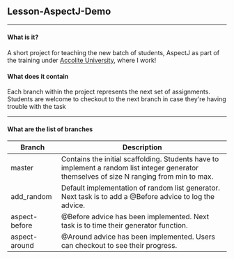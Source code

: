 ## Lesson-AspectJ-Demo ##
---


#### What is it? ####
A short project for teaching the new batch of students, AspectJ as part of the training under [Accolite University](http://accolite.com/career.html#AccoliteUniversity), where I work!

#### What does it contain ####
Each branch within the project represents the next set of assignments. Students are welcome to checkout to the next branch in case they're having trouble with the task

---

#### What are the list of branches ####
Branch | Description
------------ | -------------
master | Contains the initial scaffolding. Students have to implement a random list integer generator themselves of size N ranging from min to max.
add_random | Default implementation of random list generator. Next task is to add a @Before advice to log the advice.
aspect-before | @Before advice has been implemented. Next task is to time their generator function.
aspect-around | @Around advice has been implemented. Users can checkout to see their progress.





